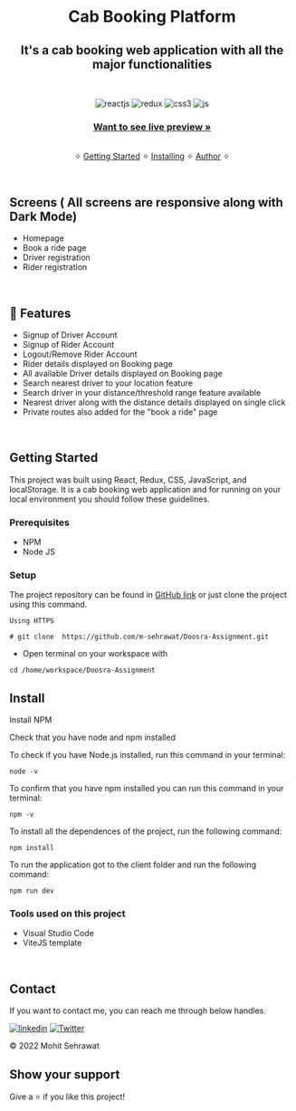 <h1 align="center">Cab Booking Platform</h1> 

<h2 align="center">It's a cab booking web application with all the major functionalities</h2>

<br />
<p align="center">
    <img src="https://img.shields.io/badge/React-20232A?style=for-the-badge&logo=react&logoColor=61DAFB" alt="reactjs" />
    <img src="https://img.shields.io/badge/Redux-593D88?style=for-the-badge&logo=redux&logoColor=white" alt="redux" />
    <img src="https://img.shields.io/badge/CSS3-1572B6?style=for-the-badge&logo=css3&logoColor=white" alt="css3"/>   
    <img src="https://img.shields.io/badge/JavaScript-323330?style=for-the-badge&logo=javascript&logoColor=F7DF1E" alt="js" />
</p>

<h3 align="center"><a href="mohit-cab-booking.netlify.app/"><strong>Want to see live preview »</strong></a></h3>

<p align="center"> 
    <br />&#10023;
    <a href="#Getting-Started">Getting Started</a> &#10023; <a href="#Install">Installing</a> &#10023;    
    <a href="#Contact">Author</a> &#10023;
  </p>
  

  
  <br />
  
  ## Screens ( All screens are responsive along with Dark Mode)
   - Homepage
   - Book a ride page
   - Driver registration 
   - Rider registration 



<br />


## 🚀 Features
- Signup of Driver Account
- Signup of Rider Account
- Logout/Remove Rider Account
- Rider details displayed on Booking page
- All available Driver details displayed on Booking page
- Search nearest driver to your location feature
- Search driver in your distance/threshold range feature available 
- Nearest driver along with the distance details displayed on single click
- Private routes also added for the "book a ride" page

<br />


## Getting Started

This project was built using React, Redux, CSS, JavaScript, and localStorage. It is a cab booking web application and for running on your local environment you should follow these guidelines.


### Prerequisites

- NPM 
- Node JS

### Setup


The project repository can be found in [GitHub link](https://github.com/m-sehrawat/Doosra-Assignment) or just clone the project using this command. 


```
Using HTTPS

# git clone  https://github.com/m-sehrawat/Doosra-Assignment.git
```

+ Open terminal on your workspace with

```
cd /home/workspace/Doosra-Assignment
```


## Install

Install NPM

Check that you have node and npm installed

To check if you have Node.js installed, run this command in your terminal:


```
node -v
```

To confirm that you have npm installed you can run this command in your terminal:


```
npm -v
```


To install all the dependences of the project, run the following command:


```
npm install
```


To run the application got to the client folder and run the following command:

```
npm run dev
```


### Tools used on this project

- Visual Studio Code
- ViteJS template

<br/>



## Contact

If you want to contact me, you can reach me through below handles.

[![linkedin](https://img.shields.io/badge/Mohit_Sehrawat-0077B5?style=for-the-badge&logo=linkedin&logoColor=white)](https://www.linkedin.com/in/m-sehrawat/)
[![Twitter](https://img.shields.io/badge/Mohit_Sehrawat-20232A?style=for-the-badge&logo=Github&logoColor=white)](https://github.com/m-sehrawat/)

© 2022 Mohit Sehrawat



## Show your support

Give a ⭐️ if you like this project!
